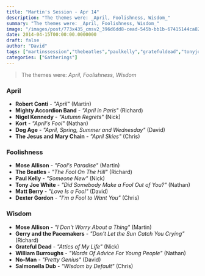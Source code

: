 ```yaml
---
title: "Martin's Session - Apr 14"
description: "The themes were: _April, Foolishness, Wisdom_"
summary: "The themes were: _April, Foolishness, Wisdom_"
image: "/images/post/773x435_cmsv2_396d6dd8-cead-545b-bb1b-67415144ca82-7501764.png"
date: 2014-04-15T00:00:00.0000000
draft: false
author: "David"
tags: ["martinssession","thebeatles","paulkelly","gratefuldead","tonyjoewhite","mattberry","moseallison","thejesusandmarychain","no-man","kort","dogage","robertconti","nigelkennedy","dextergordon","salmonelladub","williamburroughs","mightyaccordionband","gerryandthepacemakers"]
categories: ["Gatherings"]
---
```

> The themes were: _April, Foolishness, Wisdom_
### April
- **Robert Conti** - _"April"_ (Martin)
- **Mighty Accordion Band** - _"April in Paris"_ (Richard)
- **Nigel Kennedy** - _"Autumn Regrets"_ (Nick)
- **Kort** - _"April's Fool"_ (Nathan)
- **Dog Age** - _"April, Spring, Summer and Wednesday"_ (David)
- **The Jesus and Mary Chain** - _"April Skies"_ (Chris)
### Foolishness
- **Mose Allison** - _"Fool's Paradise"_ (Martin)
- **The Beatles** - _"The Fool On The Hill"_ (Richard)
- **Paul Kelly** - _"Someone New"_ (Nick)
- **Tony Joe White** - _"Did Somebody Make a Fool Out of You?"_ (Nathan)
- **Matt Berry** - _"Love Is a Fool"_ (David)
- **Dexter Gordon** - _"I'm a Fool to Want You"_ (Chris)
### Wisdom
- **Mose Allison** - _"I Don't Worry About a Thing"_ (Martin)
- **Gerry and the Pacemakers** - _"Don't Let the Sun Catch You Crying"_ (Richard)
- **Grateful Dead** - _"Attics of My Life"_ (Nick)
- **William Burroughs** - _"Words Of Advice For Young People"_ (Nathan)
- **No-Man** - _"Pretty Genius"_ (David)
- **Salmonella Dub** - _"Wisdom by Default"_ (Chris)
